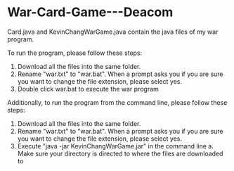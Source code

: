 # War-Card-Game---Deacom
Card.java and KevinChangWarGame.java contain the java files of my war program. 

To run the program, please follow these steps:
  1. Download all the files into the same folder. 
  2. Rename "war.txt" to "war.bat". When a prompt asks you if you are sure you want to change the file extension, please select yes.
  3. Double click war.bat to execute the war program

Additionally, to run the program from the command line, please follow these steps:
  1. Download all the files into the same folder. 
  2. Rename "war.txt" to "war.bat". When a prompt asks you if you are sure you want to change the file extension, please select yes.
  3. Execute "java -jar KevinChangWarGame.jar" in the command line
    a. Make sure your directory is directed to where the files are downloaded to
